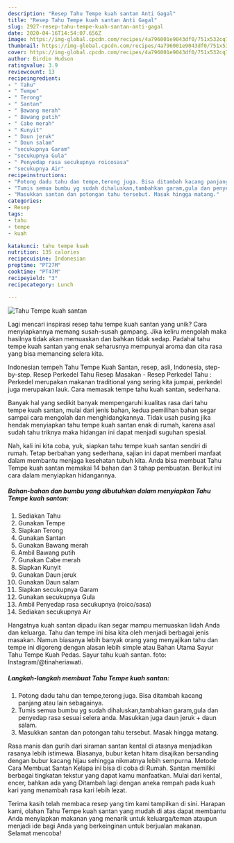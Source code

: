```yaml
---
description: "Resep Tahu Tempe kuah santan Anti Gagal"
title: "Resep Tahu Tempe kuah santan Anti Gagal"
slug: 2927-resep-tahu-tempe-kuah-santan-anti-gagal
date: 2020-04-16T14:54:07.656Z
image: https://img-global.cpcdn.com/recipes/4a796001e9043df0/751x532cq70/tahu-tempe-kuah-santan-foto-resep-utama.jpg
thumbnail: https://img-global.cpcdn.com/recipes/4a796001e9043df0/751x532cq70/tahu-tempe-kuah-santan-foto-resep-utama.jpg
cover: https://img-global.cpcdn.com/recipes/4a796001e9043df0/751x532cq70/tahu-tempe-kuah-santan-foto-resep-utama.jpg
author: Birdie Hudson
ratingvalue: 3.9
reviewcount: 13
recipeingredient:
- " Tahu"
- " Tempe"
- " Terong"
- " Santan"
- " Bawang merah"
- " Bawang putih"
- " Cabe merah"
- " Kunyit"
- " Daun jeruk"
- " Daun salam"
- "secukupnya Garam"
- "secukupnya Gula"
- " Penyedap rasa secukupnya roicosasa"
- "secukupnya Air"
recipeinstructions:
- "Potong dadu tahu dan tempe,terong juga. Bisa ditambah kacang panjang atau lain sebagainya."
- "Tumis semua bumbu yg sudah dihaluskan,tambahkan garam,gula dan penyedap rasa sesuai selera anda. Masukkan juga daun jeruk + daun salam."
- "Masukkan santan dan potongan tahu tersebut. Masak hingga matang."
categories:
- Resep
tags:
- tahu
- tempe
- kuah

katakunci: tahu tempe kuah 
nutrition: 135 calories
recipecuisine: Indonesian
preptime: "PT27M"
cooktime: "PT47M"
recipeyield: "3"
recipecategory: Lunch

---
```



![Tahu Tempe kuah santan](https://img-global.cpcdn.com/recipes/4a796001e9043df0/751x532cq70/tahu-tempe-kuah-santan-foto-resep-utama.jpg)

Lagi mencari inspirasi resep tahu tempe kuah santan yang unik? Cara menyiapkannya memang susah-susah gampang. Jika keliru mengolah maka hasilnya tidak akan memuaskan dan bahkan tidak sedap. Padahal tahu tempe kuah santan yang enak seharusnya mempunyai aroma dan cita rasa yang bisa memancing selera kita.

Indonesian tempeh Tahu Tempe Kuah Santan, resep, asli, Indonesia, step-by-step. Resep Perkedel Tahu Resep Masakan - Resep Perkedel Tahu : Perkedel merupakan makanan traditional yang sering kita jumpai, perkedel juga merupakan lauk. Cara memasak tempe tahu kuah santan, sederhana.

Banyak hal yang sedikit banyak mempengaruhi kualitas rasa dari tahu tempe kuah santan, mulai dari jenis bahan, kedua pemilihan bahan segar sampai cara mengolah dan menghidangkannya. Tidak usah pusing jika hendak menyiapkan tahu tempe kuah santan enak di rumah, karena asal sudah tahu triknya maka hidangan ini dapat menjadi suguhan spesial.


Nah, kali ini kita coba, yuk, siapkan tahu tempe kuah santan sendiri di rumah. Tetap berbahan yang sederhana, sajian ini dapat memberi manfaat dalam membantu menjaga kesehatan tubuh kita. Anda bisa membuat Tahu Tempe kuah santan memakai 14 bahan dan 3 tahap pembuatan. Berikut ini cara dalam menyiapkan hidangannya.

<!--inarticleads1-->

##### Bahan-bahan dan bumbu yang dibutuhkan dalam menyiapkan Tahu Tempe kuah santan:

1. Sediakan  Tahu
1. Gunakan  Tempe
1. Siapkan  Terong
1. Gunakan  Santan
1. Gunakan  Bawang merah
1. Ambil  Bawang putih
1. Gunakan  Cabe merah
1. Siapkan  Kunyit
1. Gunakan  Daun jeruk
1. Gunakan  Daun salam
1. Siapkan secukupnya Garam
1. Gunakan secukupnya Gula
1. Ambil  Penyedap rasa secukupnya (roico/sasa)
1. Sediakan secukupnya Air


Hangatnya kuah santan dipadu ikan segar mampu memuaskan lidah Anda dan keluarga. Tahu dan tempe ini bisa kita oleh menjadi berbagai jenis masakan. Namun biasanya lebih banyak orang yang menyajikan tahu dan tempe ini digoreng dengan alasan lebih simple atau Bahan Utama Sayur Tahu Tempe Kuah Pedas. Sayur tahu kuah santan. foto: Instagram/@tinaheriawati. 

<!--inarticleads2-->

##### Langkah-langkah membuat Tahu Tempe kuah santan:

1. Potong dadu tahu dan tempe,terong juga. Bisa ditambah kacang panjang atau lain sebagainya.
1. Tumis semua bumbu yg sudah dihaluskan,tambahkan garam,gula dan penyedap rasa sesuai selera anda. Masukkan juga daun jeruk + daun salam.
1. Masukkan santan dan potongan tahu tersebut. Masak hingga matang.


Rasa manis dan gurih dari siraman santan kental di atasnya menjadikan rasanya lebih istimewa. Biasanya, bubur ketan hitam disajikan bersanding dengan bubur kacang hijau sehingga nikmatnya lebih sempurna. Metode Cara Membuat Santan Kelapa ini bisa di coba di Rumah. Santan memiliki berbagai tingkatan tekstur yang dapat kamu manfaatkan. Mulai dari kental, encer, bahkan ada yang Ditambah lagi dengan aneka rempah pada kuah kari yang menambah rasa kari lebih lezat. 

Terima kasih telah membaca resep yang tim kami tampilkan di sini. Harapan kami, olahan Tahu Tempe kuah santan yang mudah di atas dapat membantu Anda menyiapkan makanan yang menarik untuk keluarga/teman ataupun menjadi ide bagi Anda yang berkeinginan untuk berjualan makanan. Selamat mencoba!
